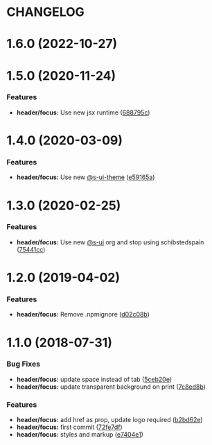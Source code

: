 # CHANGELOG

# 1.6.0 (2022-10-27)



# 1.5.0 (2020-11-24)


### Features

* **header/focus:** Use new jsx runtime ([688795c](https://github.com/SUI-Components/adevinta-spain-components/commit/688795ca5cfc014b12171aacd50fbc59b5b2f028))



# 1.4.0 (2020-03-09)


### Features

* **header/focus:** Use new [@s-ui-theme](https://github.com/s-ui-theme) ([e59165a](https://github.com/SUI-Components/adevinta-spain-components/commit/e59165a6673fdb41f7e2a173c06328af13861f4c))



# 1.3.0 (2020-02-25)


### Features

* **header/focus:** Use new [@s-ui](https://github.com/s-ui) org and stop using schibstedspain ([75441cc](https://github.com/SUI-Components/adevinta-spain-components/commit/75441cc666505bc38998db15960c6ecf3f5cbdf3))



# 1.2.0 (2019-04-02)


### Features

* **header/focus:** Remove .npmignore ([d02c08b](https://github.com/SUI-Components/adevinta-spain-components/commit/d02c08bd754030047b2e54fe3c0c61ecfbfa6036))



# 1.1.0 (2018-07-31)


### Bug Fixes

* **header/focus:** update space instead of tab ([5ceb20e](https://github.com/SUI-Components/adevinta-spain-components/commit/5ceb20e3821dfec09c15e02b880bc82e753b74cf))
* **header/focus:** update transparent background on print ([7c8ed8b](https://github.com/SUI-Components/adevinta-spain-components/commit/7c8ed8bc2be0fa164e24dbdf98b21c30b5e8ff98))


### Features

* **header/focus:** add href as prop, update logo required ([b2bd62e](https://github.com/SUI-Components/adevinta-spain-components/commit/b2bd62eaf8f74700b651e64059ebdd66bcbb0e8d))
* **header/focus:** first commit ([72fe7df](https://github.com/SUI-Components/adevinta-spain-components/commit/72fe7df0936796fe74440002b4c64548392ed7e7))
* **header/focus:** styles and markup ([e7404e1](https://github.com/SUI-Components/adevinta-spain-components/commit/e7404e1ac37c016bcfed6f2ed40ccc11618611cd))



